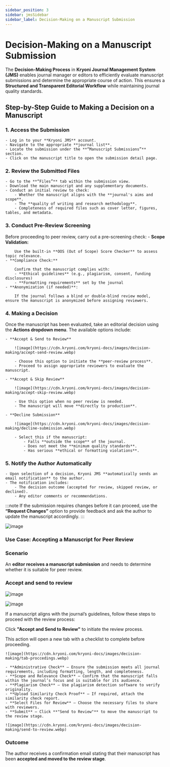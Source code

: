 ```yaml
---
sidebar_position: 3
sidebar: jmsSidebar
sidebar_label: Decision-Making on a Manuscript Submission
---
```


# Decision-Making on a Manuscript Submission

The **Decision-Making Process** in **Kryoni Journal Management System (JMS)** enables journal manager or editors to efficiently evaluate manuscript submissions and determine the appropriate course of action. This ensures a **Structured and Transparent Editorial Workflow** while maintaining journal quality standards.

## Step-by-Step Guide to Making a Decision on a Manuscript

### 1. Access the Submission

    - Log in to your **Kryoni JMS** account.
    - Navigate to the appropriate **journal list**.
    - Locate the submission under the **“Manuscript Submissions”** section.
    - Click on the manuscript title to open the submission detail page.

### 2. Review the Submitted Files

    - Go to the **“Files”** tab within the submission view.
    - Download the main manuscript and any supplementary documents.
    - Conduct an initial review to check:
        - Whether the manuscript aligns with the **journal's aims and scope**.
        - The **quality of writing and research methodology**.
        - Completeness of required files such as cover letter, figures, tables, and metadata.

### 3. Conduct Pre-Review Screening

Before proceeding to peer review, carry out a pre-screening check:
    - **Scope Validation:**

        Use the built-in **OOS (Out of Scope) Score Checker** to assess topic relevance.
    - **Compliance Check:**

        Confirm that the manuscript complies with:
        - **Ethical guidelines** (e.g., plagiarism, consent, funding disclosures)
        - **Formatting requirements** set by the journal
    - **Anonymization (if needed)**:

        If the journal follows a blind or double-blind review model, ensure the manuscript is anonymized before assigning reviewers.

### 4. Making a Decision

Once the manuscript has been evaluated, take an editorial decision using the **Actions dropdown menu**. The available options include:

    - **Accept & Send to Review**

        ![image](https://cdn.kryoni.com/kryoni-docs/images/decision-making/accept-send-review.webp)

        - Choose this option to initiate the **peer-review process**.
        - Proceed to assign appropriate reviewers to evaluate the manuscript.

    - **Accept & Skip Review**

        ![image](https://cdn.kryoni.com/kryoni-docs/images/decision-making/accept-skip-review.webp)

        - Use this option when no peer review is needed.
        - The manuscript will move **directly to production**.

    - **Decline Submission**

        ![image](https://cdn.kryoni.com/kryoni-docs/images/decision-making/decline-submission.webp)

        - Select this if the manuscript:
            - Falls **outside the scope** of the journal.
            - Does not meet the **minimum quality standards**.
            - Has serious **ethical or formatting violations**.

### 5. Notify the Author Automatically

    - Upon selection of a decision, Kryoni JMS **automatically sends an email notification** to the author.
    - The notification includes:
        - The decision outcome (accepted for review, skipped review, or declined).
        - Any editor comments or recommendations.

:::note
If the submission requires changes before it can proceed, use the **“Request Changes”** option to provide feedback and ask the author to update the manuscript accordingly.
:::

![image](https://cdn.kryoni.com/kryoni-docs/images/decision-making/notify-author.webp)

### Use Case: Accepting a Manuscript for Peer Review

### Scenario

An **editor receives a manuscript submission** and needs to determine whether it is suitable for peer review.

### Accept and send to review

![image](https://cdn.kryoni.com/kryoni-docs/images/decision-making/scenario-accept.webp)

![image](https://cdn.kryoni.com/kryoni-docs/images/decision-making/tab-checklist.webp)

If a manuscript aligns with the journal’s guidelines, follow these steps to proceed with the review process:

Click **"Accept and Send to Review"** to initiate the review process.

This action will open a new tab with a checklist to complete before proceeding.

    ![image](https://cdn.kryoni.com/kryoni-docs/images/decision-making/tab-proccedings.webp)

    - **Administrative Check** – Ensure the submission meets all journal requirements, including formatting, length, and completeness.
    - **Scope and Relevance Check** – Confirm that the manuscript falls within the journal’s focus and is suitable for its audience.
    - **Plagiarism Check** – Use plagiarism detection software to verify originality.
    - **Upload Similarity Check Proof** – If required, attach the similarity check report.
    - **Select Files for Review** – Choose the necessary files to share with reviewers.
    - **Submit** – Click **"Send to Review"** to move the manuscript to the review stage.

    ![image](https://cdn.kryoni.com/kryoni-docs/images/decision-making/send-to-review.webp)

### Outcome

The author receives a confirmation email stating that their manuscript has been **accepted and moved to the review stage**.
